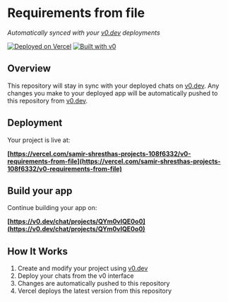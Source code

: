 # Requirements from file

*Automatically synced with your [v0.dev](https://v0.dev) deployments*

[![Deployed on Vercel](https://img.shields.io/badge/Deployed%20on-Vercel-black?style=for-the-badge&logo=vercel)](https://vercel.com/samir-shresthas-projects-108f6332/v0-requirements-from-file)
[![Built with v0](https://img.shields.io/badge/Built%20with-v0.dev-black?style=for-the-badge)](https://v0.dev/chat/projects/QYm0vIQE0o0)

## Overview

This repository will stay in sync with your deployed chats on [v0.dev](https://v0.dev).
Any changes you make to your deployed app will be automatically pushed to this repository from [v0.dev](https://v0.dev).

## Deployment

Your project is live at:

**[https://vercel.com/samir-shresthas-projects-108f6332/v0-requirements-from-file](https://vercel.com/samir-shresthas-projects-108f6332/v0-requirements-from-file)**

## Build your app

Continue building your app on:

**[https://v0.dev/chat/projects/QYm0vIQE0o0](https://v0.dev/chat/projects/QYm0vIQE0o0)**

## How It Works

1. Create and modify your project using [v0.dev](https://v0.dev)
2. Deploy your chats from the v0 interface
3. Changes are automatically pushed to this repository
4. Vercel deploys the latest version from this repository
